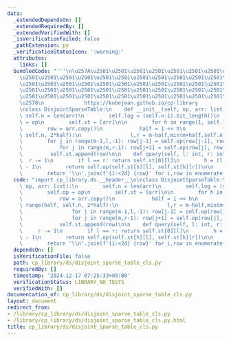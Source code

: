 ```yaml
---
data:
  _extendedDependsOn: []
  _extendedRequiredBy: []
  _extendedVerifiedWith: []
  _isVerificationFailed: false
  _pathExtension: py
  _verificationStatusIcon: ':warning:'
  attributes:
    links: []
  bundledCode: "'''\n\u257A\u2501\u2501\u2501\u2501\u2501\u2501\u2501\u2501\u2501\u2501\
    \u2501\u2501\u2501\u2501\u2501\u2501\u2501\u2501\u2501\u2501\u2501\u2501\u2501\
    \u2501\u2501\u2501\u2501\u2501\u2501\u2501\u2501\u2501\u2501\u2501\u2501\u2501\
    \u2501\u2501\u2501\u2501\u2501\u2501\u2501\u2501\u2501\u2501\u2501\u2501\u2501\
    \u2501\u2501\u2501\u2501\u2501\u2501\u2501\u2501\u2501\u2501\u2501\u2501\u2501\
    \u2578\n             https://kobejean.github.io/cp-library               \n'''\n\
    \nclass DisjointSparseTable:\n    def __init__(self, op, arr: list):\n       \
    \ self.n = len(arr)\n        self.log = (self.n-1).bit_length()\n        self.op\
    \ = op\n        self.st = [arr]\n\n        for h in range(1, self.log):\n    \
    \        row = arr.copy()\n            half = 1 << h\n            for m in range(half,\
    \ self.n, 2*half):\n                l,r = m-half,min(m+half,self.n)\n        \
    \        for j in range(m-1,l,-1): row[j-1] = self.op(row[j-1], row[j])\n    \
    \            for j in range(m,r-1): row[j+1] = self.op(row[j], row[j+1])\n   \
    \         self.st.append(row)\n\n    def query(self, l: int, r: int):\n      \
    \  r -= 1\n        if l == r: return self.st[0][l]\n        h = (l ^ r).bit_length()\
    \ - 1\n        return self.op(self.st[h][l], self.st[h][r])\n\n    def __repr__(self):\n\
    \        return '\\n'.join(f'{i:<2d} {row}' for i,row in enumerate(self.st))\n"
  code: "import cp_library.ds.__header__\n\nclass DisjointSparseTable:\n    def __init__(self,\
    \ op, arr: list):\n        self.n = len(arr)\n        self.log = (self.n-1).bit_length()\n\
    \        self.op = op\n        self.st = [arr]\n\n        for h in range(1, self.log):\n\
    \            row = arr.copy()\n            half = 1 << h\n            for m in\
    \ range(half, self.n, 2*half):\n                l,r = m-half,min(m+half,self.n)\n\
    \                for j in range(m-1,l,-1): row[j-1] = self.op(row[j-1], row[j])\n\
    \                for j in range(m,r-1): row[j+1] = self.op(row[j], row[j+1])\n\
    \            self.st.append(row)\n\n    def query(self, l: int, r: int):\n   \
    \     r -= 1\n        if l == r: return self.st[0][l]\n        h = (l ^ r).bit_length()\
    \ - 1\n        return self.op(self.st[h][l], self.st[h][r])\n\n    def __repr__(self):\n\
    \        return '\\n'.join(f'{i:<2d} {row}' for i,row in enumerate(self.st))\n"
  dependsOn: []
  isVerificationFile: false
  path: cp_library/ds/disjoint_sparse_table_cls.py
  requiredBy: []
  timestamp: '2024-12-17 07:25:33+09:00'
  verificationStatus: LIBRARY_NO_TESTS
  verifiedWith: []
documentation_of: cp_library/ds/disjoint_sparse_table_cls.py
layout: document
redirect_from:
- /library/cp_library/ds/disjoint_sparse_table_cls.py
- /library/cp_library/ds/disjoint_sparse_table_cls.py.html
title: cp_library/ds/disjoint_sparse_table_cls.py
---
```

